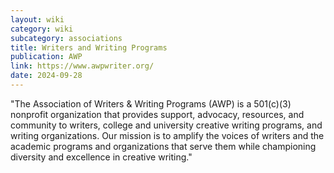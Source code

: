 ```yaml
---
layout: wiki
category: wiki
subcategory: associations
title: Writers and Writing Programs
publication: AWP
link: https://www.awpwriter.org/
date: 2024-09-28
---
```


"The Association of Writers & Writing Programs (AWP) is a 501(c)(3) nonprofit organization that provides support, advocacy, resources, and community to writers, college and university creative writing programs, and writing organizations. Our mission is to amplify the voices of writers and the academic programs and organizations that serve them while championing diversity and excellence in creative writing."
